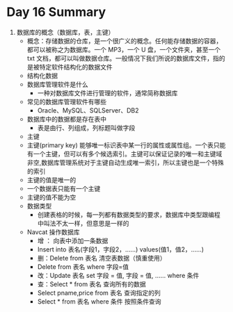 # Day 16 Summary

1. 数据库的概念（数据库，表，主键）
   - 概念：存储数据的仓库，是一个很广义的概念。任何能存储数据的容器，都可以被称之为数据库。一个 MP3，一个 U 盘，一个文件夹，甚至一个txt 文档，都可以叫做数据仓库。一般情况下我们所说的数据库文件，指的是被特定软件结构化的数据文件
   - 结构化数据
   - 数据库管理软件是什么
     - 一种对数据库文件进行管理的软件，通常简称数据库
   - 常见的数据库管理软件有哪些
     - Oracle、MySQL、SQLServer、DB2
   - 数据库中的数据都是存在表中
     - 表是由行、列组成，列标题叫做字段
   - 主键
   - 主键(primary key) 能够唯一标识表中某一行的属性或属性组。一个表只能有一个主键，但可以有多个候选索引。主键可以保证记录的唯一和主键域非空,数据库管理系统对于主键自动生成唯一索引，所以主键也是一个特殊的索引
   - 主键的值是唯一的
   - 一个数据表只能有一个主键
   - 主键的值不能为空
   - 数据类型
     - 创建表格的时候，每一列都有数据类型的要求，数据库中类型跟编程中叫法不太一样，但意思是一样的
   - Navcat 操作数据库
     - 增 ： 向表中添加一条数据
     - Insert into 表名(字段1，字段2，……) values(值1，值2，……)
     - 删：Delete from 表名 清空表数据（慎重使用）
     - Delete from 表名 where 字段=值
     - 改：Update 表名 set 字段 = 值, 字段 = 值, …… where 条件
     - 查：Select * from 表名 查询所有的数据
     - Select pname,price from 表名 查询指定的列
     - Select * from 表名 where 条件 按照条件查询